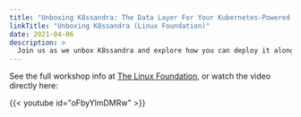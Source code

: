 ```yaml
---
title: "Unboxing K8ssandra: The Data Layer For Your Kubernetes-Powered Applications"
linkTitle: "Unboxing K8ssandra (Linux Foundation)"
date: 2021-04-06
description: >
  Join us as we unbox K8ssandra and explore how you can deploy it alongside your application on Kubernetes.
---
```


See the full workshop info at [The Linux Foundation](https://linuxfoundation.org/webinars/unboxing-k8ssandra-the-data-layer-for-your-kubernetes-powered-applications/), or watch the video directly here:

{{< youtube id="oFbyYlmDMRw" >}}
